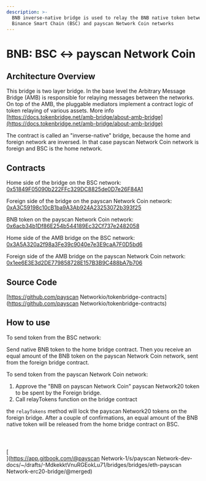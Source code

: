 ```yaml
---
description: >-
  BNB inverse-native bridge is used to relay the BNB native token between
  Binance Smart Chain (BSC) and payscan Network Coin networks
---
```


# BNB: BSC ↔ payscan Network Coin

## Architecture Overview <a id="architecture-overview"></a>

This bridge is two layer bridge. In the base level the Arbitrary Message Bridge \(AMB\) is responsible for relaying messages between the networks. On top of the AMB, the pluggable mediators implement a contract logic of token relaying of various assets. More info [https://docs.tokenbridge.net/amb-bridge/about-amb-bridge](https://docs.tokenbridge.net/amb-bridge/about-amb-bridge)​‌

The contract is called an "inverse-native" bridge, because the home and foreign network are inversed. In that case payscan Network Coin network is foreign and BSC is the home network.‌

## Contracts <a id="contracts"></a>

Home side of the bridge on the BSC network: [0x51849F05090b222FFc329DC8825de0D7e26F84A1](https://bscscan.com/address/0x51849F05090b222FFc329DC8825de0D7e26F84A1)​‌

Foreign side of the bridge on the payscan Network Coin network: [0xA3C59198c10cB1ba9A3Ab924A23253072b393f25](https://payscan.live/address/0xA3C59198c10cB1ba9A3Ab924A23253072b393f25)​‌

BNB token on the payscan Network Coin network: [0x6acb34b1Df86E254b544189Ec32Cf737e2482058](https://payscan.live/address/0x6acb34b1Df86E254b544189Ec32Cf737e2482058/transactions)​‌

Home side of the AMB bridge on the BSC network: [0x3A5A320a2f98a3Fe39c9040e7e3E9caA7F0D5bd6](https://bscscan.com/address/0x3A5A320a2f98a3Fe39c9040e7e3E9caA7F0D5bd6)​‌

Foreign side of the AMB bridge on the payscan Network Coin network: [0x1ee6E3E3d2DE779858728E157B3B9C488bA7b706](https://payscan.live/address/0x1ee6E3E3d2DE779858728E157B3B9C488bA7b706)​‌

## Source Code <a id="source-code"></a>

‌​[https://github.com/payscan Networkio/tokenbridge-contracts](https://github.com/payscan Networkio/tokenbridge-contracts)​‌

## How to use <a id="how-to-use"></a>

To send token from the BSC network:‌

Send native BNB token to the home bridge contract. Then you receive an equal amount of the BNB token on the payscan Network Coin network, sent from the foreign bridge contract.‌

To send token from the payscan Network Coin network:‌

1. Approve the "BNB on payscan Network Coin" payscan Network20 token to be spent by the Foreign bridge.
2. Call relayTokens function on the bridge contract

the `relayTokens` method will lock the payscan Network20 tokens on the foreign bridge. After a couple of confirmations, an equal amount of the BNB native token will be released from the home bridge contract on BSC.

#### ​ <a id="undefined"></a>

[  
](https://app.gitbook.com/@payscan Network-1/s/payscan Network-dev-docs/~/drafts/-MdkekktVnuRGEokLu71/bridges/bridges/eth-payscan Network-erc20-bridge/@merged)

